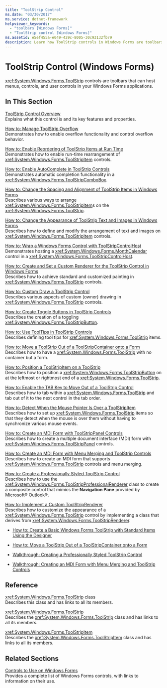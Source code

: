 ```yaml
---
title: "ToolStrip Control"
ms.date: "03/30/2017"
ms.service: dotnet-framework
helpviewer_keywords: 
  - "toolbars [Windows Forms]"
  - "ToolStrip control [Windows Forms]"
ms.assetid: e5ef455a-e049-429c-8005-30c93132fb79
description: Learn how ToolStrip controls in Windows Forms are toolbars that can host menus, controls, and user controls.
---
```

# ToolStrip Control (Windows Forms)

<xref:System.Windows.Forms.ToolStrip> controls are toolbars that can host menus, controls, and user controls in your Windows Forms applications.  
  
## In This Section  

[ToolStrip Control Overview](toolstrip-control-overview-windows-forms.md)\
Explains what this control is and its key features and properties.  
  
[How to: Manage ToolStrip Overflow](how-to-manage-toolstrip-overflow-in-windows-forms.md)\
Demonstrates how to enable overflow functionality and control overflow behavior.  
  
[How to: Enable Reordering of ToolStrip Items at Run Time](how-to-enable-reordering-of-toolstrip-items-at-run-time-in-windows-forms.md)\
Demonstrates how to enable run-time rearrangement of <xref:System.Windows.Forms.ToolStripItem> controls.  
  
[How to: Enable AutoComplete in ToolStrip Controls](how-to-enable-autocomplete-in-toolstrip-controls-in-windows-forms.md)\
Demonstrates automatic completion functionality in a <xref:System.Windows.Forms.ToolStripComboBox>.  
  
[How to: Change the Spacing and Alignment of ToolStrip Items in Windows Forms](how-to-change-the-spacing-and-alignment-of-toolstrip-items-in-windows-forms.md)\
Describes various ways to arrange <xref:System.Windows.Forms.ToolStripItem>s on the <xref:System.Windows.Forms.ToolStrip>.  
  
[How to: Change the Appearance of ToolStrip Text and Images in Windows Forms](how-to-change-the-appearance-of-toolstrip-text-and-images-in-windows-forms.md)\
Describes how to define and modify the arrangement of text and images on <xref:System.Windows.Forms.ToolStripItem> controls.  
  
[How to: Wrap a Windows Forms Control with ToolStripControlHost](how-to-wrap-a-windows-forms-control-with-toolstripcontrolhost.md)\
Demonstrates hosting a <xref:System.Windows.Forms.MonthCalendar> control in a <xref:System.Windows.Forms.ToolStripControlHost>.  
  
[How to: Create and Set a Custom Renderer for the ToolStrip Control in Windows Forms](create-and-set-a-custom-renderer-for-the-toolstrip-control-in-wf.md)\
Describes how to achieve standard and customized painting in <xref:System.Windows.Forms.ToolStrip> controls.  
  
[How to: Custom Draw a ToolStrip Control](how-to-custom-draw-a-toolstrip-control.md)\
Describes various aspects of custom (owner) drawing in <xref:System.Windows.Forms.ToolStrip> controls.  
  
[How to: Create Toggle Buttons in ToolStrip Controls](how-to-create-toggle-buttons-in-toolstrip-controls.md)\
Describes the creation of a toggling <xref:System.Windows.Forms.ToolStripButton>.  
  
[How to: Use ToolTips in ToolStrip Controls](how-to-use-tooltips-in-toolstrip-controls.md)\
Describes defining tool tips for <xref:System.Windows.Forms.ToolStrip> items.  
  
[How to: Move a ToolStrip Out of a ToolStripContainer onto a Form](how-to-move-a-toolstrip-out-of-a-toolstripcontainer-onto-a-form.md)\
Describes how to have a <xref:System.Windows.Forms.ToolStrip> with no container but a form.  
  
[How to: Position a ToolStripItem on a ToolStrip](how-to-position-a-toolstripitem-on-a-toolstrip.md)\
Describes how to position a <xref:System.Windows.Forms.ToolStripButton> on at the leftmost or rightmost end of a <xref:System.Windows.Forms.ToolStrip>.  
  
[How to: Enable the TAB Key to Move Out of a ToolStrip Control](how-to-enable-the-tab-key-to-move-out-of-a-toolstrip-control.md)\
Describes how to tab within a <xref:System.Windows.Forms.ToolStrip> and tab out of it to the next control in the tab order.  
  
[How to: Detect When the Mouse Pointer Is Over a ToolStripItem](how-to-detect-when-the-mouse-pointer-is-over-a-toolstripitem.md)\
Describes how to set up <xref:System.Windows.Forms.ToolStrip> items so that they detect when the mouse is over them without having to synchronize various mouse events.  
  
[How to: Create an MDI Form with ToolStripPanel Controls](how-to-create-an-mdi-form-with-toolstrippanel-controls.md)\
Describes how to create a multiple document interface (MDI) form with <xref:System.Windows.Forms.ToolStripPanel> controls.  
  
[How to: Create an MDI Form with Menu Merging and ToolStrip Controls](how-to-create-an-mdi-form-with-menu-merging-and-toolstrip-controls.md)\
Describes how to create an MDI form that supports <xref:System.Windows.Forms.ToolStrip> controls and menu merging.  
  
[How to: Create a Professionally Styled ToolStrip Control](how-to-create-a-professionally-styled-toolstrip-control.md)\
Describes how to use the <xref:System.Windows.Forms.ToolStripProfessionalRenderer> class to create a composite control that mimics the **Navigation Pane** provided by Microsoft® Outlook®.  
  
[How to: Implement a Custom ToolStripRenderer](how-to-implement-a-custom-toolstriprenderer.md)\
Describes how to customize the appearance of a <xref:System.Windows.Forms.ToolStrip> control by implementing a class that derives from <xref:System.Windows.Forms.ToolStripRenderer>.  
  
- [How to: Create a Basic Windows Forms ToolStrip with Standard Items Using the Designer](create-a-basic-wf-toolstrip-with-standard-items-using-the-designer.md)  
  
- [How to: Move a ToolStrip Out of a ToolStripContainer onto a Form](how-to-move-a-toolstrip-out-of-a-toolstripcontainer-onto-a-form.md)  
  
- [Walkthrough: Creating a Professionally Styled ToolStrip Control](walkthrough-creating-a-professionally-styled-toolstrip-control.md)  
  
- [Walkthrough: Creating an MDI Form with Menu Merging and ToolStrip Controls](walkthrough-creating-an-mdi-form-with-menu-merging-and-toolstrip-controls.md)  
  
## Reference  

<xref:System.Windows.Forms.ToolStrip> class  
Describes this class and has links to all its members.  
  
<xref:System.Windows.Forms.ToolStrip>  
Describes the <xref:System.Windows.Forms.ToolStrip> class and has links to all its members.  
  
<xref:System.Windows.Forms.ToolStripItem>  
Describes the <xref:System.Windows.Forms.ToolStripItem> class and has links to all its members.  
  
## Related Sections  

[Controls to Use on Windows Forms](controls-to-use-on-windows-forms.md)\
Provides a complete list of Windows Forms controls, with links to information on their use.
